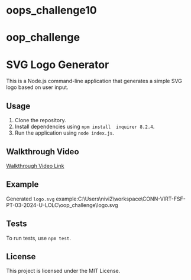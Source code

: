 # oops_challenge10
# oop_challenge
# SVG Logo Generator

This is a Node.js command-line application that generates a simple SVG logo based on user input.

## Usage

1. Clone the repository.
2. Install dependencies using `npm install  inquirer 8.2.4`.
3. Run the application using `node index.js`.

## Walkthrough Video

[Walkthrough Video Link](https://drive.google.com/file/d/1mMxp8V6FPCPwK-ejOTnA-2c40FjlmXv1/view?usp=drive_link)

## Example

Generated `logo.svg` example:C:\Users\nivi2\workspace\CONN-VIRT-FSF-PT-03-2024-U-LOLC\oop_challenge\logo.svg


## Tests

To run tests, use `npm test`.

## License

This project is licensed under the MIT License.
